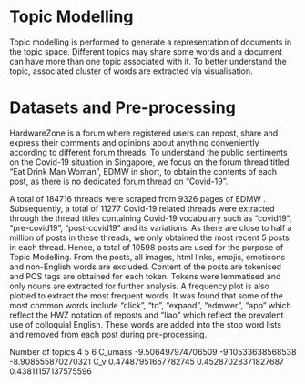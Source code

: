 # Topic Modelling

Topic modelling is performed to generate a representation of documents in the topic space. Different topics may share some words and a document can have more than one topic associated with it. To better understand the topic, associated cluster of words are extracted via visualisation.


# Datasets and Pre-processing
HardwareZone is a forum where registered users can repost, share and express their comments and opinions about anything conveniently according to different forum threads. To understand the public sentiments on the Covid-19 situation in Singapore, we focus on the forum thread titled “Eat Drink Man Woman”, EDMW in short, to obtain the contents of each post, as there is no dedicated forum thread on “Covid-19”. 

A total of 184716 threads were scraped from 9326 pages of EDMW . Subsequently, a total of 11277 Covid-19 related threads were extracted through the thread titles containing Covid-19 vocabulary such as “covid19”, “pre-covid19”, “post-covid19” and its variations. As there are close to half a million of posts in these threads, we only obtained the most recent 5 posts in each thread. Hence, a total of 10598 posts are used for the purpose of Topic Modelling. From the posts, all images, html links, emojis, emoticons and non-English words are excluded. Content of the posts are tokenised and POS tags are obtained for each token. Tokens were lemmatised and only nouns are extracted for further analysis. A frequency plot is also plotted to extract the most frequent words. It was found that some of the most common words include “click”, “to”, “expand”, “edmwer”, “app” which reflect the HWZ notation of reposts and “liao" which reflect the prevalent use of colloquial English. These words are added into the stop word lists and removed from each post during pre-processing.

Number of topics	4	5	6
C_umass  	-9.506497974706509	-9.10533638568538	-8.908555870270321
C_v  	0.47487951657782745	0.45287028371827687	0.43811157137575596
